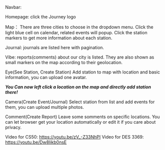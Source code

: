 Navbar:

Homepage: 
click the Journey logo

Map：
There are three cities to choose in the dropdown menu.
Click the light blue cell on calendar, related events will popup.
Click the station markers to get more information about each station.

Journal:
journals are listed here with pagination.

Vibe:
reports(comments) about our city is listed. They are also shown as small markers on the map according to their geolocation.

Eye(See Station, Create Station)
Add station to map with location and basic information, you can upload one avatar.

***You Can now left click a location on the map and directly add station there!***

Camera(Create Event/Journal)
Select station from list and add events for them, you can upload multiple photos.

Comment(Create Report)
Leave some somments on specific locations. You can let browser get your location automatically or edit it if you care about privacy. 

Video for CS50: https://youtu.be/zV_-Z33NhPI
Video for DES 3369: https://youtu.be/Dw8Iikb0nsE
